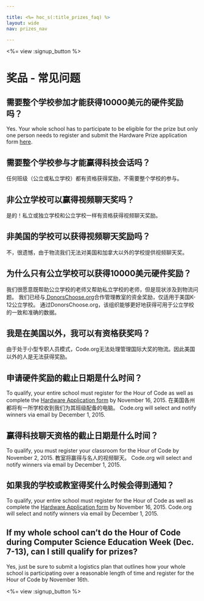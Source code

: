 ```yaml
---

title: <%= hoc_s(:title_prizes_faq) %>
layout: wide
nav: prizes_nav

---
```


<%= view :signup_button %>

# 奖品 - 常见问题

## 需要整个学校参加才能获得10000美元的硬件奖励吗？

Yes. Your whole school has to participate to be eligible for the prize but only one person needs to register and submit the Hardware Prize application form [here](<%= resolve_url('/prizes/hardware-signup') %>).

## 需要整个学校参与才能赢得科技会话吗？

任何班级（公立或私立学校）都有资格获得奖励，不需要整个学校的参与。

## 非公立学校可以赢得视频聊天奖吗？

是的！私立或独立学校和公立学校一样有资格获得视频聊天奖励。

## 非美国的学校可以获得视频聊天奖励吗？

不，很遗憾，由于物流我们无法对美国和加拿大以外的学校提供视频聊天奖。

## 为什么只有公立学校可以获得10000美元硬件奖励？

我们很愿意既帮助公立学校的老师又帮助私立学校的老师，但是现状涉及到物流问题。 我们已经与[ DonorsChoose.org](http://donorschoose.org)合作管理教室的资金奖励，仅适用于美国K-12公立学校。 通过DonorsChoose.org，该组织能够更好地获得可用于公立学校的一致和准确的数据。

## 我是在美国以外，我可以有资格获奖吗？

由于处于小型专职人员模式，Code.org无法处理管理国际大奖的物流。因此美国以外的人是无法获得奖励。

## 申请硬件奖励的截止日期是什么时间？

To qualify, your entire school must register for the Hour of Code as well as complete the [Hardware Application form](<%= resolve_url('/prizes/hardware-signup') %>) by November 16, 2015. 在美国各州都将有一所学校收到我们为其班级配备的电脑。 Code.org will select and notify winners via email by December 1, 2015.

## 赢得科技聊天资格的截止日期是什么时间？

To qualify, you must register your classroom for the Hour of Code by November 2, 2015. 教室将赢得与名人的视频聊天。 Code.org will select and notify winners via email by December 1, 2015.

## 如果我的学校或教室得奖什么时候会得到通知？

To qualify, your entire school must register for the Hour of Code as well as complete the [Hardware Application form](<%= resolve_url('/prizes/hardware-signup') %>) by November 16, 2015. Code.org will select and notify winners via email by December 1, 2015.

## If my whole school can’t do the Hour of Code during Computer Science Education Week (Dec. 7-13), can I still qualify for prizes?

Yes, just be sure to submit a logistics plan that outlines how your whole school is participating over a reasonable length of time and register for the Hour of Code by November 16th.

<%= view :signup_button %>